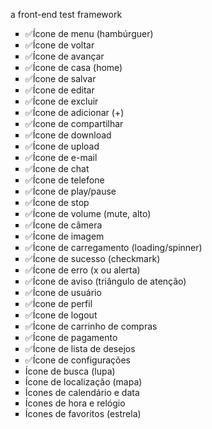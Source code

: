 a front-end test framework

<ul style="list-style: square;">
    <li>✅Ícone de menu (hambúrguer)</li>
    <li>✅Ícone de voltar</li>
    <li>✅Ícone de avançar</li>
    <li>✅Ícone de casa (home)</li>
    <li>✅Ícone de salvar</li>
    <li>✅Ícone de editar</li>
    <li>✅Ícone de excluir</li>
    <li>✅Ícone de adicionar (+)</li>
    <li>✅Ícone de compartilhar</li>
    <li>✅Ícone de download</li>
    <li>✅Ícone de upload</li>
    <li>✅Ícone de e-mail</li>
    <li>✅Ícone de chat</li>
    <li>✅Ícone de telefone</li>
    <li>✅Ícone de play/pause</li>
    <li>✅Ícone de stop</li>
    <li>✅Ícone de volume (mute, alto)</li>
    <li>✅Ícone de câmera</li>
    <li>✅Ícone de imagem</li>
    <li>✅Ícone de carregamento (loading/spinner)</li>
    <li>✅Ícone de sucesso (checkmark)</li>
    <li>✅Ícone de erro (x ou alerta)</li>
    <li>✅Ícone de aviso (triângulo de atenção)</li>
    <li>✅Ícone de usuário</li>
    <li>✅Ícone de perfil</li>
    <li>✅Ícone de logout</li>
    <li>✅Ícone de carrinho de compras</li>
    <li>✅Ícone de pagamento</li>
    <li>✅Ícone de lista de desejos</li>
    <li>✅Ícone de configurações</li>
    <li>Ícone de busca (lupa)</li>
    <li>Ícone de localização (mapa)</li>
    <li>Ícones de calendário e data</li>
    <li>Ícones de hora e relógio</li>
    <li>Ícones de favoritos (estrela)</li>
</ul>